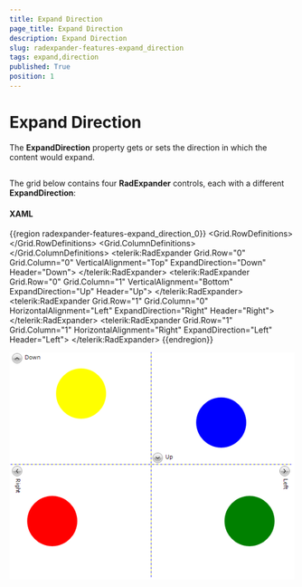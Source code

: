 ```yaml
---
title: Expand Direction
page_title: Expand Direction
description: Expand Direction
slug: radexpander-features-expand_direction
tags: expand,direction
published: True
position: 1
---
```


# Expand Direction



The __ExpandDirection__ property gets or sets the direction in which the content would expand.
			

## 

The grid below contains four __RadExpander__ controls, each with a different __ExpandDirection__:
				

#### __XAML__

{{region radexpander-features-expand_direction_0}}
	        <Grid x:Name="LayoutRoot" 
	              Width="555"
	              Height="444"
	              Background="White"
	              ShowGridLines="True">
	            <Grid.RowDefinitions>
	                <RowDefinition Height="*" />
	                <RowDefinition Height="*" />
	            </Grid.RowDefinitions>
	            <Grid.ColumnDefinitions>
	                <ColumnDefinition Width="*" />
	                <ColumnDefinition Width="*" />
	            </Grid.ColumnDefinitions>
	            <telerik:RadExpander Grid.Row="0" 
	                                 Grid.Column="0"
	                                 VerticalAlignment="Top"
	                                 ExpandDirection="Down"
	                                 Header="Down">
	                <StackPanel Orientation="Vertical">
	                    <Ellipse Width="99" 
	                             Height="99"
	                             Margin="5"
	                             Fill="Yellow" />
	                </StackPanel>
	            </telerik:RadExpander>
	            <telerik:RadExpander Grid.Row="0" 
	                                 Grid.Column="1"
	                                 VerticalAlignment="Bottom"
	                                 ExpandDirection="Up"
	                                 Header="Up">
	                <StackPanel Orientation="Vertical">
	                    <Ellipse Width="99" 
	                             Height="99"
	                             Margin="5"
	                             Fill="Blue" />
	                </StackPanel>
	            </telerik:RadExpander>
	            <telerik:RadExpander Grid.Row="1" 
	                                 Grid.Column="0"
	                                 HorizontalAlignment="Left"
	                                 ExpandDirection="Right"
	                                 Header="Right">
	                <StackPanel Orientation="Horizontal">
	                    <Ellipse Width="99" 
	                             Height="99"
	                             Margin="5"
	                             Fill="Red" />
	                </StackPanel>
	            </telerik:RadExpander>
	            <telerik:RadExpander Grid.Row="1" 
	                                 Grid.Column="1"
	                                 HorizontalAlignment="Right"
	                                 ExpandDirection="Left"
	                                 Header="Left">
	                <StackPanel Orientation="Horizontal">
	                    <Ellipse Width="99" 
	                             Height="99"
	                             Margin="5"
	                             Fill="Green" />
	                </StackPanel>
	            </telerik:RadExpander>
	        </Grid>
	{{endregion}}

![](images/RadExpander_Features_ExpandDirection.png)
